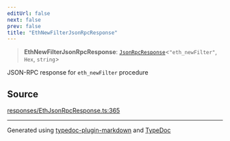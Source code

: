 ```yaml
---
editUrl: false
next: false
prev: false
title: "EthNewFilterJsonRpcResponse"
---
```


> **EthNewFilterJsonRpcResponse**: [`JsonRpcResponse`](/generated/type-aliases/jsonrpcresponse/)\<`"eth_newFilter"`, `Hex`, `string`\>

JSON-RPC response for `eth_newFilter` procedure

## Source

[responses/EthJsonRpcResponse.ts:365](https://github.com/evmts/tevm-monorepo/blob/main/vm/api/src/responses/EthJsonRpcResponse.ts#L365)

***
Generated using [typedoc-plugin-markdown](https://www.npmjs.com/package/typedoc-plugin-markdown) and [TypeDoc](https://typedoc.org/)
